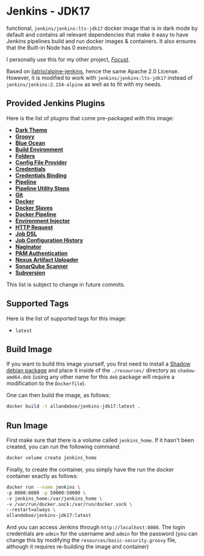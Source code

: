 # Jenkins - JDK17
functional, `jenkins/jenkins:lts-jdk17` docker image that is in dark mode by default and contains all relevant dependencies that make it easy to have Jenkins pipelines build and run docker images & containers. It also ensures that the Built-in Node has 0 executors.

I personally use this for my other project, [*Focust*](https://github.com/allandeboe/Focust-Web-App).

Based on [liatrio/alpine-jenkins](https://github.com/liatrio/alpine-jenkins), hence the same Apache 2.0 License. However, it is modified to work with `jenkins/jenkins:lts-jdk17` instead of `jenkins/jenkins:2.154-alpine` as well as to fit with my needs.

## Provided Jenkins Plugins
Here is the list of plugins that come pre-packaged with this image:

* [**Dark Theme**](https://plugins.jenkins.io/dark-theme/)
* [**Groovy**](https://plugins.jenkins.io/groovy/)
* [**Blue Ocean**](https://plugins.jenkins.io/blueocean/)
* [**Build Environment**](https://plugins.jenkins.io/build-environment/)
* [**Folders**](https://plugins.jenkins.io/cloudbees-folder/)
* [**Config File Provider**](https://plugins.jenkins.io/config-file-provider/)
* [**Credentials**](https://plugins.jenkins.io/credentials/)
* [**Credentials Binding**](https://plugins.jenkins.io/credentials-binding/)
* [**Pipeline**](https://plugins.jenkins.io/workflow-aggregator/)
* [**Pipeline Utility Steps**](https://plugins.jenkins.io/pipeline-utility-steps/)
* [**Git**](https://plugins.jenkins.io/git/)
* [**Docker**](https://plugins.jenkins.io/docker-plugin/)
* [**Docker Slaves**](https://plugins.jenkins.io/docker-slaves/)
* [**Docker Pipeline**](https://plugins.jenkins.io/docker-workflow/)
* [**Environment Injector**](https://plugins.jenkins.io/envinject/)
* [**HTTP Request**](https://plugins.jenkins.io/http_request/)
* [**Job DSL**](https://plugins.jenkins.io/job-dsl/)
* [**Job Configuration History**](https://plugins.jenkins.io/jobConfigHistory/)
* [**Naginator**](https://plugins.jenkins.io/naginator/)
* [**PAM Authentication**](https://plugins.jenkins.io/pam-auth/)
* [**Nexus Artifact Uploader**](https://plugins.jenkins.io/nexus-artifact-uploader/)
* [**SonarQube Scanner**](https://plugins.jenkins.io/sonar/)
* [**Subversion**](https://plugins.jenkins.io/subversion/)

This list is subject to change in future commits.

## Supported Tags
Here is the list of supported tags for this image:

* `latest`

## Build Image
If you want to build this image yourself, you first need to install a [Shadow debian package](https://update.shadow.tech/launcher/prod/linux/x86_64/shadow-amd64.deb) and place it inside of the `./resources/` directory as `shadow-amd64.deb` (using any other name for this `deb` package will require a modification to the `Dockerfile`).

One can then build the image, as follows:

```bash
docker build -t allandeboe/jenkins-jdk17:latest .
```

## Run Image
First make sure that there is a volume called `jenkins_home`. If it hasn't been created, you can run the following command:

```bash
docker volume create jenkins_home
```

Finally, to create the container, you simply have the run the docker container exactly as follows:

```bash
docker run --name jenkins \
-p 8080:8080 -p 50000:50000 \
-v jenkins_home:/var/jenkins_home \
-v /var/run/docker.sock:/var/run/docker.sock \
--restart=always \
allandeboe/jenkins-jdk17:latest
```

And you can access Jenkins through `http://localhost:8080`. The login credentials are `admin` for the username and `admin` for the password (you can change this by modifying the `resources/basic-security.groovy` file, although it requires re-building the image and container)